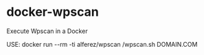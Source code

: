 # docker-wpscan
Execute Wpscan in a Docker

USE: docker run --rm -ti alferez/wpscan /wpscan.sh DOMAIN.COM
